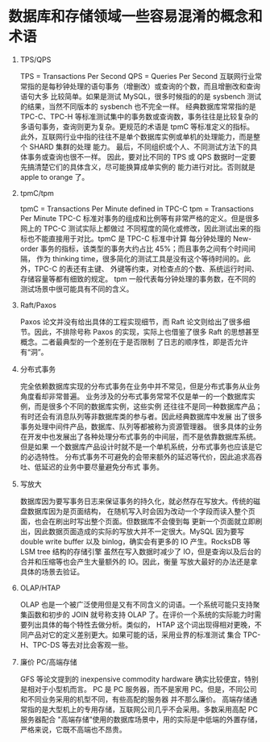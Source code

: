 # 数据库和存储领域一些容易混淆的概念和术语

1.  TPS/QPS
    
    TPS = Transactions Per Second
    QPS = Queries Per Second
    互联网行业常常指的是每秒钟处理的语句事务（增删改）或查询的个数，而且增删改和查询语句大多
    比较简单。如果是测试 MySQL，很多时候指的的是 sysbench 测试的结果，当然不同版本的 
    sysbench 也不完全一样。
    经典数据库常常指的是 TPC-C、TPC-H 等标准测试集中的事务数或查询数，事务往往是比较复杂的
    多语句事务，查询则更为复杂。更规范的术语是 tpmC 等标准定义的指标。
    此外，互联网行业中指的往往不是单个数据库实例或单机的处理能力，而是整个 SHARD 集群的处理
    能力。
    最后，不同组织或个人、不同测试方法下的具体事务或查询也很不一样。
    因此，要对比不同的 TPS 或 QPS 数据时一定要先搞清楚它们的具体含义，尽可能换算成单实例的
    能力进行对比。否则就是 apple to orange 了。

2.  tpmC/tpm
    
    tpmC = Transactions Per Minute defined in TPC-C
    tpm = Transactions Per Minute
    TPC-C 标准对事务的组成和比例等有非常严格的定义。但是很多网上的 TPC-C 测试实际上都做过
    不同程度的简化或修改，因此测试出来的指标也不能直接用于对比。tpmC 是 TPC-C 标准中计算
    每分钟处理的 New-order 事务的指标，该类型的事务大约占比 45%；而且事务之间有个时间间隔，
    作为 thinking time，很多简化的测试工具是没有这个等待时间的。此外，TPC-C 的表还有主键、
    外键等约束，对检查点的个数、系统运行时间、存储容量等都有细致的规定。
    tpm 一般代表每分钟处理的事务数，在不同的测试场景中很可能具有不同的含义。

3.  Raft/Paxos
    
    Paxos 论文并没有给出具体的工程实现细节，而 Raft 论文则给出了很多细节。因此，不排除号称
    Paxos 的实现，实际上也借鉴了很多 Raft 的思想甚至概念。二者最典型的一个差别在于是否限制
    了日志的顺序性，即是否允许有“洞”。

4.  分布式事务
    
    完全依赖数据库实现的分布式事务在业务中并不常见，但是分布式事务从业务角度看却非常普遍。
    业务涉及的分布式事务常常不仅是单一的一个数据库实例，而是很多个不同的数据库实例，这些实例
    还往往不是同一种数据库产品；有时还会有消息队列等非数据库类的参与者。因此经典数据库中发展
    出了很多事务处理中间件产品，数据库、队列等都被称为资源管理器。
    很多具体的业务在开发中也发展出了各种处理分布式事务的中间层，而不是依靠数据库系统。但是如果
    一个数据库产品设计时就不是一个单机系统，分布式事务也应该是它的必选特性。
    分布式事务不可避免的会带来额外的延迟等代价，因此追求高吞吐、低延迟的业务中要尽量避免分布式
    事务。

5.  写放大
    
    数据库因为要写事务日志来保证事务的持久化，就必然存在写放大。传统的磁盘数据库因为是页面结构，
    在随机写入时会因为改动一个字段而读入整个页面，也会在刷出时写出整个页面。但数据库不会傻到每
    更新一个页面就立即刷出，因此数据页面造成的实际的写放大并不一定很大。MySQL 因为要写 double
    write buffer 以及 binlog，确实会有更多的 IO 产生。RocksDB 等 LSM tree 结构的存储引擎
    虽然在写入数据时减少了 IO，但是查询以及后台的合并和压缩等也会产生大量额外的 IO。因此，衡量
    写放大最好的办法还是拿具体的场景去验证。

6.  OLAP/HTAP
    
    OLAP 也是一个被广泛使用但是又有不同含义的词语。一个系统可能只支持聚集函数和初步的 JOIN
    就号称支持 OLAP 了。在评价一个系统的实际能力时需要列出具体的每个特性去做分析。类似的， 
    HTAP 这个词出现得相对更晚，不同产品对它的定义差别更大。如果可能的话，采用业界的标准测试
    集合 TPC-H、TPC-DS 等去对比会客观一些。

7.  廉价 PC/高端存储
    
    GFS 等论文提到的 inexpensive commodity hardware 确实比较便宜，特别是相对于小型机而言。
    PC 是 PC 服务器，而不是家用 PC。但是，不同公司和不同业务采用的机型不同，有些高配的服务器
    并不那么廉价。
    高端存储通常指的是大型机上的专用存储，互联网公司几乎不会采用。多数采用高配 PC 服务器配合
    "高端存储”使用的数据库场景中，用的实际是中低端的外置存储，严格来说，它既不高端也不昂贵。

